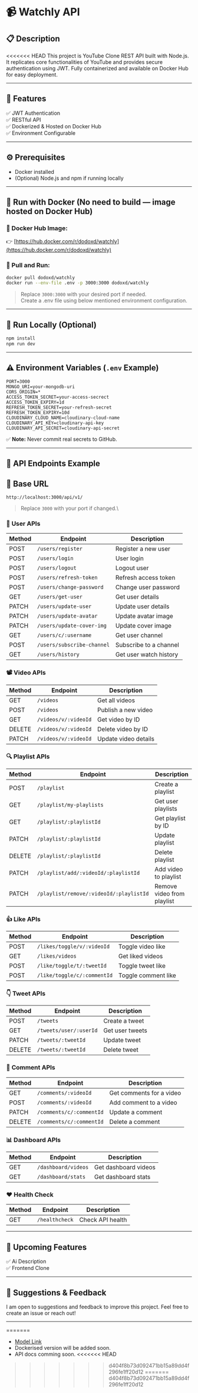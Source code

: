 # 📹 Watchly API

## 📋 Description

<<<<<<< HEAD
This project is YouTube Clone REST API built with Node.js. It replicates core functionalities of YouTube and provides secure authentication using JWT. Fully containerized and available on Docker Hub for easy deployment.

---

## 🚀 Features

✅ JWT Authentication\
✅ RESTful API\
✅ Dockerized & Hosted on Docker Hub\
✅ Environment Configurable

---

## ⚙️ Prerequisites

- Docker installed
- (Optional) Node.js and npm if running locally

---

## 🐳 Run with Docker (No need to build — image hosted on Docker Hub)

### 🔗 Docker Hub Image:

👉 [https://hub.docker.com/r/dodoxd/watchly](https://hub.docker.com/r/dodoxd/watchly)

### 🚀 Pull and Run:

```bash
docker pull dodoxd/watchly
docker run --env-file .env -p 3000:3000 dodoxd/watchly
```

> Replace `3000:3000` with your desired port if needed.\
> Create a .env file using below mentioned environment configuration.

---

## 💾 Run Locally (Optional)

```bash
npm install
npm run dev
```

---

## ⚠️ Environment Variables (`.env` Example)

```
PORT=3000
MONGO_URI=your-mongodb-uri
CORS_ORIGIN=*
ACCESS_TOKEN_SECRET=your-access-secrect
ACCESS_TOKEN_EXPIRY=1d
REFRESH_TOKEN_SECRET=your-refresh-secret
REFRESH_TOKEN_EXPIRY=10d
CLOUDINARY_CLOUD_NAME=cloudinary-cloud-name
CLOUDINARY_API_KEY=cloudinary-api-key
CLOUDINARY_API_SECRET=cloudinary-api-secret
```

✅ **Note:** Never commit real secrets to GitHub.

---

## 📢 API Endpoints Example

## 🔗 Base URL

```
http://localhost:3000/api/v1/
```

> Replace `3000` with your port if changed.\

### 📅 **User APIs**

| Method | Endpoint                   | Description            |
| ------ | -------------------------- | ---------------------- |
| POST   | `/users/register`          | Register a new user    |
| POST   | `/users/login`             | User login             |
| POST   | `/users/logout`            | Logout user            |
| POST   | `/users/refresh-token`     | Refresh access token   |
| POST   | `/users/change-password`   | Change user password   |
| GET    | `/users/get-user`          | Get user details       |
| PATCH  | `/users/update-user`       | Update user details    |
| PATCH  | `/users/update-avatar`     | Update avatar image    |
| PATCH  | `/users/update-cover-img`  | Update cover image     |
| GET    | `/users/c/:username`       | Get user channel       |
| POST   | `/users/subscribe-channel` | Subscribe to a channel |
| GET    | `/users/history`           | Get user watch history |

### 📽 **Video APIs**

| Method | Endpoint             | Description          |
| ------ | -------------------- | -------------------- |
| GET    | `/videos`            | Get all videos       |
| POST   | `/videos`            | Publish a new video  |
| GET    | `/videos/v/:videoId` | Get video by ID      |
| DELETE | `/videos/v/:videoId` | Delete video by ID   |
| PATCH  | `/videos/v/:videoId` | Update video details |

### 🔍 **Playlist APIs**

| Method | Endpoint                                | Description                |
| ------ | --------------------------------------- | -------------------------- |
| POST   | `/playlist`                             | Create a playlist          |
| GET    | `/playlist/my-playlists`                | Get user playlists         |
| GET    | `/playlist/:playlistId`                 | Get playlist by ID         |
| PATCH  | `/playlist/:playlistId`                 | Update playlist            |
| DELETE | `/playlist/:playlistId`                 | Delete playlist            |
| PATCH  | `/playlist/add/:videoId/:playlistId`    | Add video to playlist      |
| PATCH  | `/playlist/remove/:videoId/:playlistId` | Remove video from playlist |

### 👍 **Like APIs**

| Method | Endpoint                    | Description         |
| ------ | --------------------------- | ------------------- |
| POST   | `/likes/toggle/v/:videoId`  | Toggle video like   |
| GET    | `/likes/videos`             | Get liked videos    |
| POST   | `/like/toggle/t/:tweetId`   | Toggle tweet like   |
| POST   | `/like/toggle/c/:commentId` | Toggle comment like |

### 👇 **Tweet APIs**

| Method | Endpoint               | Description     |
| ------ | ---------------------- | --------------- |
| POST   | `/tweets`              | Create a tweet  |
| GET    | `/tweets/user/:userId` | Get user tweets |
| PATCH  | `/tweets/:tweetId`     | Update tweet    |
| DELETE | `/tweets/:tweetId`     | Delete tweet    |

### 💬 **Comment APIs**

| Method | Endpoint                 | Description              |
| ------ | ------------------------ | ------------------------ |
| GET    | `/comments/:videoId`     | Get comments for a video |
| POST   | `/comments/:videoId`     | Add comment to a video   |
| PATCH  | `/comments/c/:commentId` | Update a comment         |
| DELETE | `/comments/c/:commentId` | Delete a comment         |

### 📊 **Dashboard APIs**

| Method | Endpoint            | Description          |
| ------ | ------------------- | -------------------- |
| GET    | `/dashboard/videos` | Get dashboard videos |
| GET    | `/dashboard/stats`  | Get dashboard stats  |

### ❤️ **Health Check**

| Method | Endpoint       | Description      |
| ------ | -------------- | ---------------- |
| GET    | `/healthcheck` | Check API health |

---

## 🚀 Upcoming Features

✅ Ai Description\
✅ Frontend Clone

---

## 📢 Suggestions & Feedback

I am open to suggestions and feedback to improve this project. Feel free to create an issue or reach out!

---
=======
- [Model Link](https://app.eraser.io/workspace/PPyNjTJxIaBBEM5Jqmgv)
- Dockerised version will be added soon.
- API docs comming soon.
<<<<<<< HEAD
>>>>>>> d404f8b73d092471bb15a89dd4f296fe1ff20d12
=======
>>>>>>> d404f8b73d092471bb15a89dd4f296fe1ff20d12
